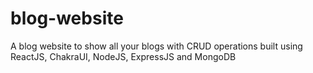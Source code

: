 # blog-website
 A blog website to show all your blogs with CRUD operations built using ReactJS, ChakraUI, NodeJS, ExpressJS and MongoDB
